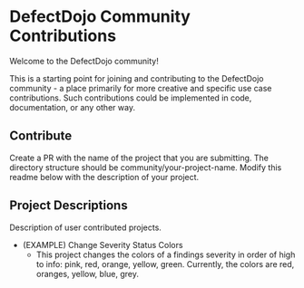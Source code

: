 # DefectDojo Community Contributions

Welcome to the DefectDojo community!

This is a starting point for joining and contributing to the DefectDojo community - a place primarily for more creative and specific use case contributions. Such contributions could be implemented in code, documentation, or any other way.

## Contribute

Create a PR with the name of the project that you are submitting. The directory structure should be community/your-project-name. Modify this readme below with the description of your project.

## Project Descriptions
Description of user contributed projects.

- (EXAMPLE) Change Severity Status Colors
    - This project changes the colors of a findings severity in order of high to info: pink, red, orange, yellow, green. Currently, the colors are red, oranges, yellow, blue, grey.

